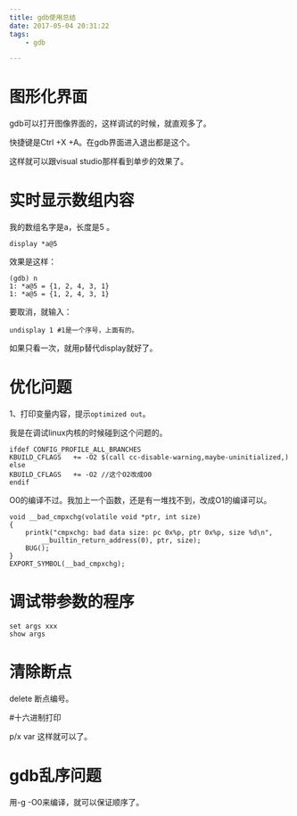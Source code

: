 ```yaml
---
title: gdb使用总结
date: 2017-05-04 20:31:22
tags:
	- gdb

---
```




# 图形化界面

gdb可以打开图像界面的，这样调试的时候，就直观多了。

快捷键是Ctrl +X +A。在gdb界面进入退出都是这个。

这样就可以跟visual studio那样看到单步的效果了。



# 实时显示数组内容

我的数组名字是a，长度是5 。

```
display *a@5
```

效果是这样：

```
(gdb) n
1: *a@5 = {1, 2, 4, 3, 1}
1: *a@5 = {1, 2, 4, 3, 1}
```

要取消，就输入：

```
undisplay 1 #1是一个序号，上面有的。
```

如果只看一次，就用p替代display就好了。

# 优化问题

1、打印变量内容，提示`optimized out`。

我是在调试linux内核的时候碰到这个问题的。

```
ifdef CONFIG_PROFILE_ALL_BRANCHES
KBUILD_CFLAGS	+= -O2 $(call cc-disable-warning,maybe-uninitialized,)
else
KBUILD_CFLAGS   += -O2 //这个O2改成O0
endif
```

O0的编译不过。我加上一个函数，还是有一堆找不到，改成O1的编译可以。

```
void __bad_cmpxchg(volatile void *ptr, int size)
{
	printk("cmpxchg: bad data size: pc 0x%p, ptr 0x%p, size %d\n",
		__builtin_return_address(0), ptr, size);
	BUG();
}
EXPORT_SYMBOL(__bad_cmpxchg);
```

# 调试带参数的程序

```
set args xxx
show args
```

# 清除断点

delete 断点编号。



#十六进制打印

p/x var 这样就可以了。

# gdb乱序问题

用-g -O0来编译，就可以保证顺序了。

